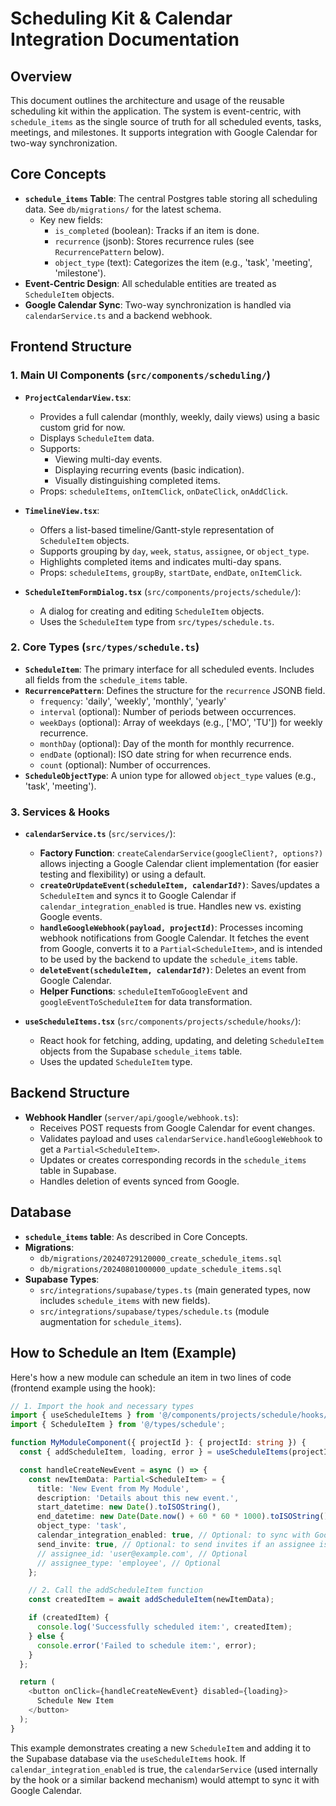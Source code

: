 # Scheduling Kit & Calendar Integration Documentation

## Overview

This document outlines the architecture and usage of the reusable scheduling kit within the application. The system is event-centric, with `schedule_items` as the single source of truth for all scheduled events, tasks, meetings, and milestones. It supports integration with Google Calendar for two-way synchronization.

## Core Concepts

- **`schedule_items` Table**: The central Postgres table storing all scheduling data. See `db/migrations/` for the latest schema.
  - Key new fields:
    - `is_completed` (boolean): Tracks if an item is done.
    - `recurrence` (jsonb): Stores recurrence rules (see `RecurrencePattern` below).
    - `object_type` (text): Categorizes the item (e.g., 'task', 'meeting', 'milestone').
- **Event-Centric Design**: All schedulable entities are treated as `ScheduleItem` objects.
- **Google Calendar Sync**: Two-way synchronization is handled via `calendarService.ts` and a backend webhook.

## Frontend Structure

### 1. Main UI Components (`src/components/scheduling/`)

- **`ProjectCalendarView.tsx`**:

  - Provides a full calendar (monthly, weekly, daily views) using a basic custom grid for now.
  - Displays `ScheduleItem` data.
  - Supports:
    - Viewing multi-day events.
    - Displaying recurring events (basic indication).
    - Visually distinguishing completed items.
  - Props: `scheduleItems`, `onItemClick`, `onDateClick`, `onAddClick`.

- **`TimelineView.tsx`**:

  - Offers a list-based timeline/Gantt-style representation of `ScheduleItem` objects.
  - Supports grouping by `day`, `week`, `status`, `assignee`, or `object_type`.
  - Highlights completed items and indicates multi-day spans.
  - Props: `scheduleItems`, `groupBy`, `startDate`, `endDate`, `onItemClick`.

- **`ScheduleItemFormDialog.tsx`** (`src/components/projects/schedule/`):
  - A dialog for creating and editing `ScheduleItem` objects.
  - Uses the `ScheduleItem` type from `src/types/schedule.ts`.

### 2. Core Types (`src/types/schedule.ts`)

- **`ScheduleItem`**: The primary interface for all scheduled events. Includes all fields from the `schedule_items` table.
- **`RecurrencePattern`**: Defines the structure for the `recurrence` JSONB field.
  - `frequency`: 'daily', 'weekly', 'monthly', 'yearly'
  - `interval` (optional): Number of periods between occurrences.
  - `weekDays` (optional): Array of weekdays (e.g., ['MO', 'TU']) for weekly recurrence.
  - `monthDay` (optional): Day of the month for monthly recurrence.
  - `endDate` (optional): ISO date string for when recurrence ends.
  - `count` (optional): Number of occurrences.
- **`ScheduleObjectType`**: A union type for allowed `object_type` values (e.g., 'task', 'meeting').

### 3. Services & Hooks

- **`calendarService.ts`** (`src/services/`):

  - **Factory Function**: `createCalendarService(googleClient?, options?)` allows injecting a Google Calendar client implementation (for easier testing and flexibility) or using a default.
  - **`createOrUpdateEvent(scheduleItem, calendarId?)`**: Saves/updates a `ScheduleItem` and syncs it to Google Calendar if `calendar_integration_enabled` is true. Handles new vs. existing Google events.
  - **`handleGoogleWebhook(payload, projectId)`**: Processes incoming webhook notifications from Google Calendar. It fetches the event from Google, converts it to a `Partial<ScheduleItem>`, and is intended to be used by the backend to update the `schedule_items` table.
  - **`deleteEvent(scheduleItem, calendarId?)`**: Deletes an event from Google Calendar.
  - **Helper Functions**: `scheduleItemToGoogleEvent` and `googleEventToScheduleItem` for data transformation.

- **`useScheduleItems.tsx`** (`src/components/projects/schedule/hooks/`):
  - React hook for fetching, adding, updating, and deleting `ScheduleItem` objects from the Supabase `schedule_items` table.
  - Uses the updated `ScheduleItem` type.

## Backend Structure

- **Webhook Handler** (`server/api/google/webhook.ts`):
  - Receives POST requests from Google Calendar for event changes.
  - Validates payload and uses `calendarService.handleGoogleWebhook` to get a `Partial<ScheduleItem>`.
  - Updates or creates corresponding records in the `schedule_items` table in Supabase.
  - Handles deletion of events synced from Google.

## Database

- **`schedule_items` table**: As described in Core Concepts.
- **Migrations**:
  - `db/migrations/20240729120000_create_schedule_items.sql`
  - `db/migrations/20240801000000_update_schedule_items.sql`
- **Supabase Types**:
  - `src/integrations/supabase/types.ts` (main generated types, now includes `schedule_items` with new fields).
  - `src/integrations/supabase/types/schedule.ts` (module augmentation for `schedule_items`).

## How to Schedule an Item (Example)

Here's how a new module can schedule an item in two lines of code (frontend example using the hook):

```typescript
// 1. Import the hook and necessary types
import { useScheduleItems } from '@/components/projects/schedule/hooks/useScheduleItems';
import { ScheduleItem } from '@/types/schedule';

function MyModuleComponent({ projectId }: { projectId: string }) {
  const { addScheduleItem, loading, error } = useScheduleItems(projectId);

  const handleCreateNewEvent = async () => {
    const newItemData: Partial<ScheduleItem> = {
      title: 'New Event from My Module',
      description: 'Details about this new event.',
      start_datetime: new Date().toISOString(),
      end_datetime: new Date(Date.now() + 60 * 60 * 1000).toISOString(), // 1 hour later
      object_type: 'task',
      calendar_integration_enabled: true, // Optional: to sync with Google Calendar
      send_invite: true, // Optional: to send invites if an assignee is set
      // assignee_id: 'user@example.com', // Optional
      // assignee_type: 'employee', // Optional
    };

    // 2. Call the addScheduleItem function
    const createdItem = await addScheduleItem(newItemData);

    if (createdItem) {
      console.log('Successfully scheduled item:', createdItem);
    } else {
      console.error('Failed to schedule item:', error);
    }
  };

  return (
    <button onClick={handleCreateNewEvent} disabled={loading}>
      Schedule New Item
    </button>
  );
}
```

This example demonstrates creating a new `ScheduleItem` and adding it to the Supabase database via the `useScheduleItems` hook. If `calendar_integration_enabled` is true, the `calendarService` (used internally by the hook or a similar backend mechanism) would attempt to sync it with Google Calendar.

